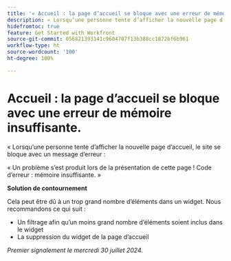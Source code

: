 ```yaml
---
title: '« Accueil : la page d’accueil se bloque avec une erreur de mémoire insuffisante. »'
description: « Lorsqu’une personne tente d’afficher la nouvelle page d’accueil, le site se bloque avec un message d’erreur. Une solution de contournement est disponible. »
hidefromtoc: true
feature: Get Started with Workfront
source-git-commit: 056821393141c9604707f13b388cc1872bf6b961
workflow-type: ht
source-wordcount: '100'
ht-degree: 100%

---
```



# Accueil : la page d’accueil se bloque avec une erreur de mémoire insuffisante.

« Lorsqu’une personne tente d’afficher la nouvelle page d’accueil, le site se bloque avec un message d’erreur :

« Un problème s’est produit lors de la présentation de cette page ! Code d’erreur : mémoire insuffisante. »

**Solution de contournement**

Cela peut être dû à un trop grand nombre d’éléments dans un widget. Nous recommandons ce qui suit :

* Un filtrage afin qu’un moins grand nombre d’éléments soient inclus dans le widget
* La suppression du widget de la page d’accueil

_Premier signalement le mercredi 30 juillet 2024._
